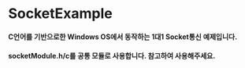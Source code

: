 # SocketExample
#### C언어를 기반으로한 Windows OS에서 동작하는 1대1 Socket통신 예제입니다.
#### socketModule.h/c를 공통 모듈로 사용합니다. 참고하여 사용해주세요.
